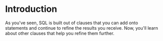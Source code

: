 # Introduction

As you've seen, SQL is built out of clauses that you can add onto statements and continue to refine the results you receive. Now, you'll learn about other clauses that help you refine them further.
